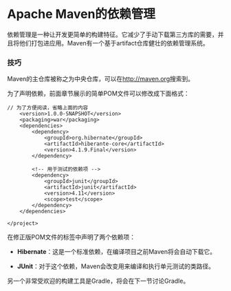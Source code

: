 # Apache Maven的依赖管理

依赖管理是一种让开发更简单的构建特征。它减少了手动下载第三方库的需要，并且将他们打包进应用。Maven有一个基于artifact仓库健壮的依赖管理系统。

### 技巧 ###
Maven的主仓库被称之为中央仓库，可以在<http://maven.org>搜索到。

为了声明依赖，前面章节展示的简单POM文件可以修改成下面格式：
```
// 为了方便阅读，省略上面的内容
	<version>1.0.0-SNAPSHOT</version>
	<packaging>war</packaging>
	<dependencies>
		<dependency>
			<groupId>org.hibernate</groupId>
			<artifactId>hiberante-core</artifactId>
			<version>4.1.9.Final</version>
		</dependency>

		<!-- 用于测试的依赖项 -->
		<dependency>
			<groupId>junit</groupId>
			<artifactId>junit</artifactId>
			<version>4.11</version>
			<scope>test</scope>
		</dependency>
	</dependencies>

</project>
```

在修正版POM文件的<dependencies>标签中声明了两个依赖项：

* **Hibernate**：这是一个标准依赖，在编译项目之前Maven将会自动下载它。

* **JUnit**：对于这个依赖，Maven会改变用来编译和执行单元测试的类路径。

另一个非常受欢迎的构建工具是Gradle，将会在下一节讨论Gradle。